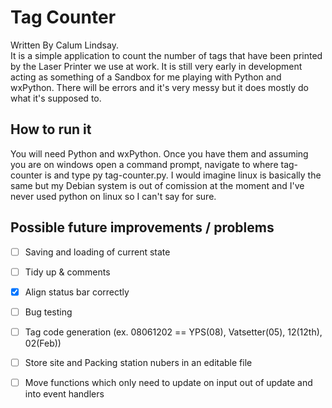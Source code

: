 # Tag Counter
Written By Calum Lindsay.  
 It is a simple application to count the number of tags that have been printed by the Laser Printer we use at work. It is still very early in development acting as something of a Sandbox for me playing with Python and wxPython. There will be errors and it's very messy but it does mostly do what it's supposed to.

## How to run it
You will need Python and wxPython. Once you have them and assuming you are on windows open a command prompt, navigate to where tag-counter is and type py tag-counter.py. I would imagine linux is basically the same but my Debian system is out of comission at the moment and I've never used python on linux so I can't say for sure.

## Possible future improvements / problems
- [ ] Saving and loading of current state
- [ ] Tidy up & comments
- [x] Align status bar correctly
- [ ] Bug testing
- [ ] Tag code generation (ex. 08061202 == YPS(08), Vatsetter(05), 12(12th), 02(Feb))
- [ ] Store site and Packing station nubers in an editable file
- [ ] Move functions which only need to update on input out of update and into event handlers

